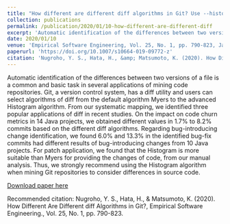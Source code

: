 ```yaml
---
title: "How different are different diff algorithms in Git? Use --histogram for code changes"
collection: publications
permalink: /publication/2020/01/10-how-different-are-different-diff
excerpt: 'Automatic identification of the differences between two versions of a file is a common and basic task in several applications of mining code repositories. Git, a version control system, has a diff utility and users can select algorithms of diff from the default algorithm Myers to the advanced Histogram algorithm. From our systematic mapping, we identified three popular applications of diff in recent studies. On the impact on code churn metrics in 14 Java projects, we obtained different values in 1.7% to 8.2% commits based on the different diff algorithms. Regarding bug-introducing change identification, we found 6.0% and 13.3% in the identified bug-fix commits had different results of bug-introducing changes from 10 Java projects. For patch application, we found that the Histogram is more suitable than Myers for providing the changes of code, from our manual analysis. Thus, we strongly recommend using the Histogram algorithm when mining Git repositories to consider differences in source code.'
date: 2020/01/10
venue: 'Empirical Software Engineering, Vol. 25, No. 1, pp. 790-823, January 2020.'
paperurl: 'https://doi.org/10.1007/s10664-019-09772-z'
citation: 'Nugroho, Y. S., Hata, H., &amp; Matsumoto, K. (2020). How Different Are Different diff Algorithms in Git?, Empirical Software Engineering., Vol. 25, No. 1, pp. 790-823.'
---
```

Automatic identification of the differences between two versions of a file is a common and basic task in several applications of mining code repositories. Git, a version control system, has a diff utility and users can select algorithms of diff from the default algorithm Myers to the advanced Histogram algorithm. From our systematic mapping, we identified three popular applications of diff in recent studies. On the impact on code churn metrics in 14 Java projects, we obtained different values in 1.7% to 8.2% commits based on the different diff algorithms. Regarding bug-introducing change identification, we found 6.0% and 13.3% in the identified bug-fix commits had different results of bug-introducing changes from 10 Java projects. For patch application, we found that the Histogram is more suitable than Myers for providing the changes of code, from our manual analysis. Thus, we strongly recommend using the Histogram algorithm when mining Git repositories to consider differences in source code.

[Download paper here](https://doi.org/10.1007/s10664-019-09772-z)

Recommended citation: Nugroho, Y. S., Hata, H., & Matsumoto, K. (2020). How Different Are Different diff Algorithms in Git?, Empirical Software Engineering., Vol. 25, No. 1, pp. 790-823.